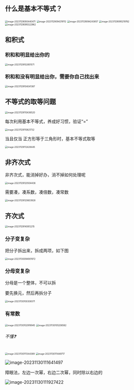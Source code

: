 ## 什么是基本不等式？

<img src="/Users/yuebinghui/Documents/program/github/note/images/image-20231129093440471.png" alt="image-20231129093440471" style="zoom:50%;" />

<img src="/Users/yuebinghui/Documents/program/github/note/images/image-20231129094219112.png" alt="image-20231129094219112" style="zoom:50%;" />

<img src="/Users/yuebinghui/Documents/program/github/note/images/image-20231129094243857.png" alt="image-20231129094243857" style="zoom:50%;" />

<img src="/Users/yuebinghui/Documents/program/github/note/images/image-20231129095219762.png" alt="image-20231129095219762" style="zoom:50%;" />

<img src="/Users/yuebinghui/Documents/program/github/note/images/image-20231129095322962.png" alt="image-20231129095322962" style="zoom:50%;" />

## 和积式

### 积和和明显给出你的

<img src="/Users/yuebinghui/Documents/program/github/note/images/image-20231129102851571.png" alt="image-20231129102851571" style="zoom:50%;" />

### 积和和没有明显给出你，需要你自己找出来

<img src="/Users/yuebinghui/Documents/program/github/note/images/image-20231129104041387.png" alt="image-20231129104041387" style="zoom:50%;" />

## 不等式的取等问题

<img src="/Users/yuebinghui/Documents/program/github/note/images/image-20231129110436520.png" alt="image-20231129110436520" style="zoom:50%;" />

每次利用基本不等式，养成好习惯，验证“=”

<img src="/Users/yuebinghui/Documents/program/github/note/images/image-20231129110821732.png" alt="image-20231129110821732" style="zoom:50%;" />

当且仅当 正方形等于三角形时，基本不等式取等

<img src="/Users/yuebinghui/Documents/program/github/note/images/image-20231129112428445.png" alt="image-20231129112428445" style="zoom:50%;" />

## 非齐次式

非齐次式，能消掉好办，消不掉如何处理呢

<img src="/Users/yuebinghui/Documents/program/github/note/images/image-20231129120504436.png" alt="image-20231129120504436" style="zoom:50%;" />

需要凑，凑系数，凑倍数，凑常数

<img src="/Users/yuebinghui/Documents/program/github/note/images/image-20231129120603928.png" alt="image-20231129120603928" style="zoom:50%;" />

## 齐次式

<img src="/Users/yuebinghui/Documents/program/github/note/images/image-20231129140812215.png" alt="image-20231129140812215" style="zoom:50%;" />

### 分子变复杂

把分子拆出来，拆成两项，如下图

<img src="/Users/yuebinghui/Documents/program/github/note/images/image-20231130094901972.png" alt="image-20231130094901972" style="zoom:50%;" />

### 分母变复杂

分母是一个整体，不可以拆

要先换元，然后再拆分子

<img src="/Users/yuebinghui/Documents/program/github/note/images/image-20231130100308371.png" alt="image-20231130100308371" style="zoom:50%;" />

### 有常数

<img src="/Users/yuebinghui/Documents/program/github/note/images/image-20231130102918945.png" alt="image-20231130102918945" style="zoom:50%;" />

<img src="/Users/yuebinghui/Documents/program/github/note/images/image-20231130105206562.png" alt="image-20231130105206562" style="zoom:50%;" />

###### 不懂❓

<img src="/Users/yuebinghui/Documents/program/github/note/images/image-20231130111344389.png" alt="image-20231130111344389" style="zoom:50%;" />

<img src="/Users/yuebinghui/Documents/program/github/note/images/image-20231130111449717.png" alt="image-20231130111449717" style="zoom:50%;" />

![image-20231130111641497](/Users/yuebinghui/Documents/program/github/note/images/image-20231130111641497.png)

障眼法，左边一次幂，右边二次幂，同时除以右边的

![image-20231130111927422](/Users/yuebinghui/Documents/program/github/note/images/image-20231130111927422.png)